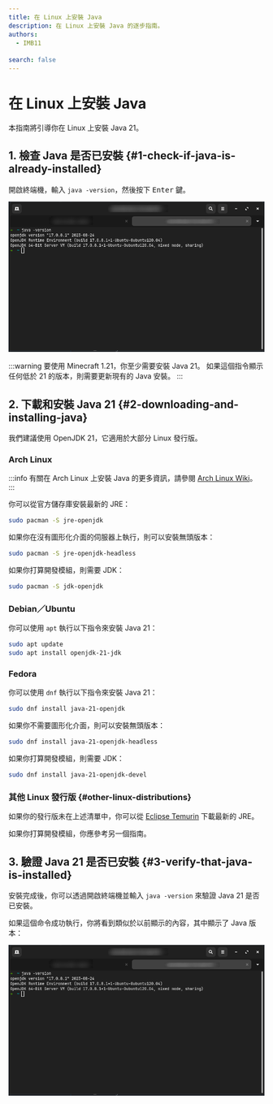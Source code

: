 ```yaml
---
title: 在 Linux 上安裝 Java
description: 在 Linux 上安裝 Java 的逐步指南。
authors:
  - IMB11

search: false
---
```


# 在 Linux 上安裝 Java

本指南將引導你在 Linux 上安裝 Java 21。

## 1. 檢查 Java 是否已安裝 {#1-check-if-java-is-already-installed}

開啟終端機，輸入 `java -version`，然後按下 <kbd>Enter</kbd> 鍵。

![終端機中輸入了「java -version」](/assets/players/installing-java/linux-java-version.png)

:::warning
要使用 Minecraft 1.21，你至少需要安裝 Java 21。 如果這個指令顯示任何低於 21 的版本，則需要更新現有的 Java 安裝。
:::

## 2. 下載和安裝 Java 21 {#2-downloading-and-installing-java}

我們建議使用 OpenJDK 21，它適用於大部分 Linux 發行版。

### Arch Linux

:::info
有關在 Arch Linux 上安裝 Java 的更多資訊，請參閱 [Arch Linux Wiki](https://wiki.archlinuxcn.org/wiki/Java)。
:::

你可以從官方儲存庫安裝最新的 JRE：

```sh
sudo pacman -S jre-openjdk
```

如果你在沒有圖形化介面的伺服器上執行，則可以安裝無頭版本：

```sh
sudo pacman -S jre-openjdk-headless
```

如果你打算開發模組，則需要 JDK：

```sh
sudo pacman -S jdk-openjdk
```

### Debian／Ubuntu

你可以使用 `apt` 執行以下指令來安裝 Java 21：

```sh
sudo apt update
sudo apt install openjdk-21-jdk
```

### Fedora

你可以使用 `dnf` 執行以下指令來安裝 Java 21：

```sh
sudo dnf install java-21-openjdk
```

如果你不需要圖形化介面，則可以安裝無頭版本：

```sh
sudo dnf install java-21-openjdk-headless
```

如果你打算開發模組，則需要 JDK：

```sh
sudo dnf install java-21-openjdk-devel
```

### 其他 Linux 發行版 {#other-linux-distributions}

如果你的發行版未在上述清單中，你可以從 [Eclipse Temurin](https://adoptium.net/temurin/) 下載最新的 JRE。

如果你打算開發模組，你應參考另一個指南。

## 3. 驗證 Java 21 是否已安裝 {#3-verify-that-java-is-installed}

安裝完成後，你可以透過開啟終端機並輸入 `java -version` 來驗證 Java 21 是否已安裝。

如果這個命令成功執行，你將看到類似於以前顯示的內容，其中顯示了 Java 版本：

![終端機中輸入了「java -version」](/assets/players/installing-java/linux-java-version.png)
